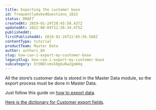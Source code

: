 ```yaml
---
title: Exporting the customer base
id: frequentlyAskedQuestions_1823
status: DRAFT
createdAt: 2019-01-24T20:45:58.437Z
updatedAt: 2022-08-04T22:36:34.475Z
publishedAt: 
firstPublishedAt: 2019-01-24T22:05:56.560Z
contentType: tutorial
productTeam: Master Data
author: authors_84
slug: how-can-i-export-my-customer-base
legacySlug: how-can-i-export-my-customer-base
subcategory: 5tSNDlvmik8gGuKw2goW4q
---
```


All the store’s customer data is stored in the Master Data module, so the export process must be done in Master Data.

Just follow this guide on [how to export data](/en/tutorial/exporting-data).

[Here is the dictionary for Customer export fields](/en/faq/dictionary-of-customer-export-fields/).

